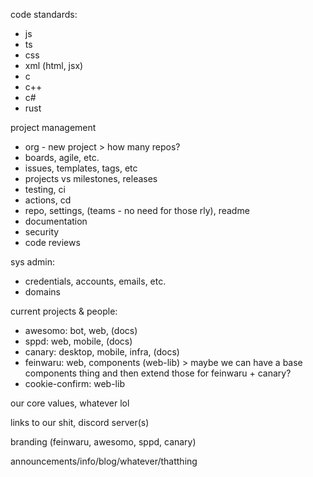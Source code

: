 code standards:
- js
- ts
- css
- xml (html, jsx)
- c
- c++
- c#
- rust

project management
- org - new project > how many repos?
- boards, agile, etc.
- issues, templates, tags, etc
- projects vs milestones, releases
- testing, ci
- actions, cd
- repo, settings, (teams - no need for those rly), readme
- documentation 
- security
- code reviews

sys admin:
- credentials, accounts, emails, etc.
- domains

current projects & people:
- awesomo: bot, web, (docs)
- sppd: web, mobile, (docs)
- canary: desktop, mobile, infra, (docs)
- feinwaru: web, components (web-lib) > maybe we can have a base components thing and then extend those for feinwaru + canary?
- cookie-confirm: web-lib

our core values, whatever lol

links to our shit, discord server(s)

branding (feinwaru, awesomo, sppd, canary)

announcements/info/blog/whatever/thatthing
